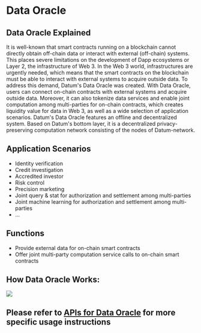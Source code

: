 # Data Oracle

## Data Oracle Explained


It is well-known that smart contracts running on a blockchain cannot directly obtain off-chain data or interact with external (off-chain) systems. This places severe limitations on the development of Dapp ecosystems or Layer 2, the infrastructure of Web 3. In the Web 3 world, infrastructures are urgently needed, which means that the smart contracts on the blockchain must be able to interact with external systems to acquire outside data. To address this demand, Datum's Data Oracle was created. With Data Oracle, users can connect on-chain contracts with external systems and acquire outside data. Moreover, it can also tokenize data services and enable joint computation among multi-parties for on-chain contracts, which creates liquidity value for data in Web 3, as well as a wide selection of application scenarios. Datum's Data Oracle features an offline and decentralized system. Based on Datum's bottom layer, it is a decentralized privacy-preserving computation network consisting of the nodes of Datum-network.


## Application Scenarios


- Identity verification
- Credit investigation
- Accredited investor
- Risk control
- Precision marketing
- Joint query & stat for authorization and settlement among multi-parties
- Joint machine learning for authorization and settlement among multi-parties
- ...


## Functions

- Provide external data for on-chain smart contracts
- Offer joint multi-party computation service calls to on-chain smart contracts


## How Data Oracle Works:

![][data_oracle]


## Please refer to [APIs for Data Oracle][api desc] for more specific usage instructions



[data_oracle]: ../img/data_oracle.png
[api desc]: ../APIDescription/DataOracle.md